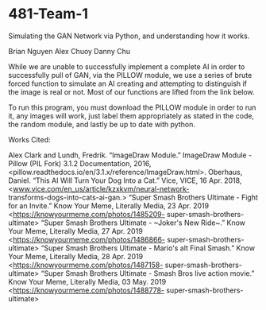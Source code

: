 # 481-Team-1

Simulating the GAN Network via Python, and understanding how it works.

Brian Nguyen
Alex Chuoy
Danny Chu

While we are unable to successfully implement a complete AI in order to successfully pull of GAN, via the PILLOW module, we use a series of brute forced function to simulate an AI creating and attempting to distinguish if the image is real or not. Most of our functions are lifted from the link below.

 To run this program, you must download the PILLOW module in order to run it, any images will work, just label them appropriately as stated in the code, the random module, and lastly be up to date with python.

Works Cited:

Alex Clark and Lundh, Fredrik. “ImageDraw Module.” ImageDraw Module - Pillow 
  (PIL Fork) 3.1.2 Documentation, 2016,
  <pillow.readthedocs.io/en/3.1.x/reference/ImageDraw.html>.
Oberhaus, Daniel. “This AI Will Turn Your Dog Into a Cat.” Vice, VICE, 16 Apr. 2018, 
   <www.vice.com/en_us/article/kzxkvm/neural-network-  
   transforms-dogs-into-cats-ai-gan.>
“Super Smash Brothers Ultimate - Fight for an Invite.” Know Your Meme, Literally Media, 
   23 Apr. 2019 <https://knowyourmeme.com/photos/1485209-
   super-smash-brothers-ultimate>
“Super Smash Brothers Ultimate - ~Joker's New Ride~.” Know Your Meme, Literally Media, 
   27 Apr. 2019 <https://knowyourmeme.com/photos/1486866-
   super-smash-brothers-ultimate>
“Super Smash Brothers Ultimate - Mario's alt Final Smash.” Know Your Meme, Literally Media, 
   28 Apr. 2019 <https://knowyourmeme.com/photos/1487158-
   super-smash-brothers-ultimate>
“Super Smash Brothers Ultimate - Smash Bros live action movie.” Know Your Meme, Literally Media, 
   03 May. 2019 <https://knowyourmeme.com/photos/1488778-
   super-smash-brothers-ultimate>
